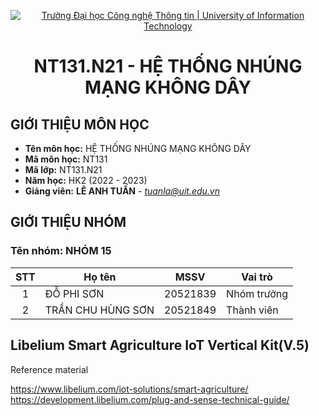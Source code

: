 <!-- Banner -->
<p align="center">
  <a href="https://www.uit.edu.vn/" title="Trường Đại học Công nghệ Thông tin" style="border: none;">
    <img src="https://i.imgur.com/WmMnSRt.png" alt="Trường Đại học Công nghệ Thông tin | University of Information Technology">
  </a>
</p>
<!-- Title -->
<h1 align="center"><b>NT131.N21 - HỆ THỐNG NHÚNG MẠNG KHÔNG DÂY</b></h1>

## GIỚI THIỆU MÔN HỌC
* **Tên môn học:** HỆ THỐNG NHÚNG MẠNG KHÔNG DÂY
* **Mã môn học:** NT131
* **Mã lớp:** NT131.N21
* **Năm học:** HK2 (2022 - 2023)
* **Giảng viên:** **LÊ ANH TUẤN** - *tuanla@uit.edu.vn*

## GIỚI THIỆU NHÓM
### Tên nhóm: NHÓM 15
| STT | Họ tên | MSSV | Vai trò | 
| :---: | --- | --- | --- | 
| 1 | ĐỖ PHI SƠN | 20521839 | Nhóm trưởng | 
| 2 | TRẦN CHU HÙNG SƠN| 20521849 | Thành viên |
## Libelium Smart Agriculture IoT Vertical Kit(V.5)
Reference material

https://www.libelium.com/iot-solutions/smart-agriculture/
https://development.libelium.com/plug-and-sense-technical-guide/
